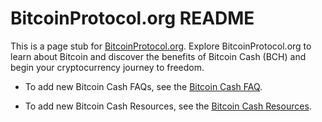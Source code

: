 # BitcoinProtocol.org README

This is a page stub for [BitcoinProtocol.org](https://bitcoinprotocol.org/). Explore BitcoinProtocol.org to learn about Bitcoin and discover the benefits of Bitcoin Cash (BCH) and begin your cryptocurrency journey to freedom. 

* To add new Bitcoin Cash FAQs, see the [Bitcoin Cash FAQ](https://github.com/davidshares/bitcoinprotocol.org/blob/main/bitcoin-cash-faq.md).

* To add new Bitcoin Cash Resources, see the [Bitcoin Cash Resources](https://github.com/davidshares/bitcoinprotocol.org/blob/main/bitcoin-cash-resources.md).

